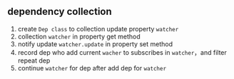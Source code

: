 ## dependency collection
1. create `Dep class` to collection update property `watcher`
2. collection `watcher` in property get method
3. notify update `watcher.update` in property set method
4. record dep who add current `wacher` to subscribes in `watcher`，and filter repeat dep
5. continue `watcher` for dep after add dep for `watcher`  
